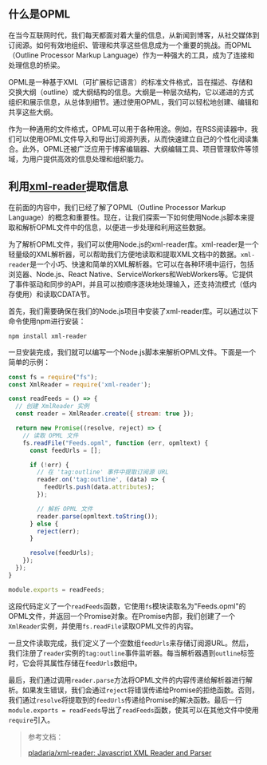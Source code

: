 ## 什么是OPML

在当今互联网时代，我们每天都面对着大量的信息，从新闻到博客，从社交媒体到订阅源。如何有效地组织、管理和共享这些信息成为一个重要的挑战。而OPML（Outline Processor Markup Language）作为一种强大的工具，成为了连接和处理信息的桥梁。

OPML是一种基于XML（可扩展标记语言）的标准文件格式，旨在描述、存储和交换大纲（outline）或大纲结构的信息。大纲是一种层次结构，它以递进的方式组织和展示信息，从总体到细节。通过使用OPML，我们可以轻松地创建、编辑和共享这些大纲。

作为一种通用的文件格式，OPML可以用于各种用途。例如，在RSS阅读器中，我们可以使用OPML文件导入和导出订阅源列表，从而快速建立自己的个性化阅读集合。此外，OPML还被广泛应用于博客编辑器、大纲编辑工具、项目管理软件等领域，为用户提供高效的信息处理和组织能力。

## 利用[xml-reader](https://github.com/pladaria/xml-reader)提取信息

在前面的内容中，我们已经了解了OPML（Outline Processor Markup Language）的概念和重要性。现在，让我们探索一下如何使用Node.js脚本来提取和解析OPML文件中的信息，以便进一步处理和利用这些数据。

为了解析OPML文件，我们可以使用Node.js的xml-reader库。xml-reader是一个轻量级的XML解析器，可以帮助我们方便地读取和提取XML文档中的数据。`xml-reader`是一个小巧、快速和简单的XML解析器。它可以在各种环境中运行，包括浏览器、Node.js、React Native、ServiceWorkers和WebWorkers等。它提供了事件驱动和同步的API，并且可以按顺序逐块地处理输入，还支持流模式（低内存使用）和读取CDATA节。

首先，我们需要确保在我们的Node.js项目中安装了xml-reader库。可以通过以下命令使用npm进行安装：

```shell
npm install xml-reader
```

一旦安装完成，我们就可以编写一个Node.js脚本来解析OPML文件。下面是一个简单的示例：

```js
const fs = require("fs");
const XmlReader = require('xml-reader');

const readFeeds = () => {
  // 创建 XmlReader 实例
  const reader = XmlReader.create({ stream: true });

  return new Promise((resolve, reject) => {
    // 读取 OPML 文件
    fs.readFile("Feeds.opml", function (err, opmltext) {
      const feedUrls = [];

      if (!err) {
        // 在 'tag:outline' 事件中提取订阅源 URL
        reader.on('tag:outline', (data) => {
          feedUrls.push(data.attributes);
        });

        // 解析 OPML 文件
        reader.parse(opmltext.toString());
      } else {
        reject(err);
      }

      resolve(feedUrls);
    });
  });
}

module.exports = readFeeds;
```

这段代码定义了一个`readFeeds`函数，它使用`fs`模块读取名为"Feeds.opml"的OPML文件，并返回一个Promise对象。在Promise内部，我们创建了一个`XmlReader`实例，并使用`fs.readFile`读取OPML文件的内容。

一旦文件读取完成，我们定义了一个空数组`feedUrls`来存储订阅源URL。然后，我们注册了`reader`实例的`tag:outline`事件监听器。每当解析器遇到`outline`标签时，它会将其属性存储在`feedUrls`数组中。

最后，我们通过调用`reader.parse`方法将OPML文件的内容传递给解析器进行解析。如果发生错误，我们会通过`reject`将错误传递给Promise的拒绝函数。否则，我们通过`resolve`将提取到的`feedUrls`传递给Promise的解决函数。最后一行`module.exports = readFeeds`导出了`readFeeds`函数，使其可以在其他文件中使用`require`引入。

> 参考文档：
>
> [pladaria/xml-reader: Javascript XML Reader and Parser](https://github.com/pladaria/xml-reader)
